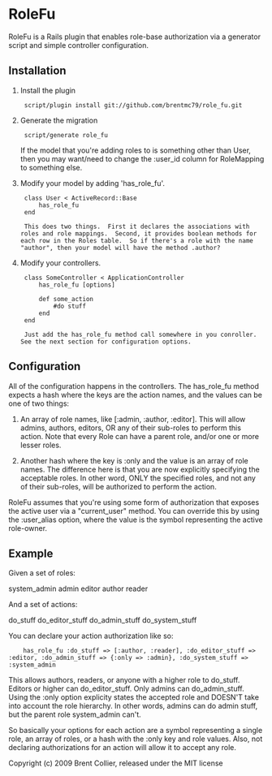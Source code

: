 # RoleFu #

RoleFu is a Rails plugin that enables role-base authorization via a generator script and simple controller configuration.

## Installation ##

1. Install the plugin

		script/plugin install git://github.com/brentmc79/role_fu.git

2. Generate the migration

		script/generate role_fu
	
	If the model that you're adding roles to is something other than User, then you may want/need to change the :user_id column for RoleMapping to something else.

3. Modify your model by adding 'has_role_fu'.

		class User < ActiveRecord::Base
			has_role_fu
		end
	
		This does two things.  First it declares the associations with roles and role mappings.  Second, it provides boolean methods for each row in the Roles table.  So if there's a role with the name "author", then your model will have the method .author?

4. Modify your controllers.

		class SomeController < ApplicationController
			has_role_fu [options]
		
			def	some_action
				#do stuff
			end
		end

		Just add the has_role_fu method call somewhere in you conroller.  See the next section for configuration options.

## Configuration ##

All of the configuration happens in the controllers.  The has_role_fu method expects a hash where the keys are the action names, and the values can be one of two things:

1. An array of role names, like [:admin, :author, :editor].  This will allow admins, authors, editors, OR any of their sub-roles to perform this action.  Note that every Role can have a parent role, and/or one or more lesser roles.

2. Another hash where the key is :only and the value is an array of role names.  The difference here is that you are now explicitly specifying the acceptable roles.  In other word, ONLY the specified roles, and not any of their sub-roles, will be authorized to perform the action.

RoleFu assumes that you're using some form of authorization that exposes the active user via a "current_user" method.  You can override this by using the :user_alias option, where the value is the symbol representing the active role-owner.  

## Example ##

Given a set of roles:

  system_admin
    admin
    editor
      author
      reader
	
And a set of actions:

  do_stuff
	do_editor_stuff
  do_admin_stuff
	do_system_stuff
	
You can declare your action authorization like so:

		has_role_fu :do_stuff => [:author, :reader], :do_editor_stuff => :editor, :do_admin_stuff => {:only => :admin}, :do_system_stuff => :system_admin

This allows authors, readers, or anyone with a higher role to do_stuff.  Editors or higher can do_editor_stuff.  Only admins can do_admin_stuff.  Using the :only option explicity states the accepted role and DOESN'T take into account the role hierarchy.  In other words, admins can do admin stuff, but the parent role system_admin can't.

So basically your options for each action are a symbol representing a single role, an array of roles, or a hash with the :only key and role values.  Also, not declaring authorizations for an action will allow it to accept any role.


Copyright (c) 2009 Brent Collier, released under the MIT license
